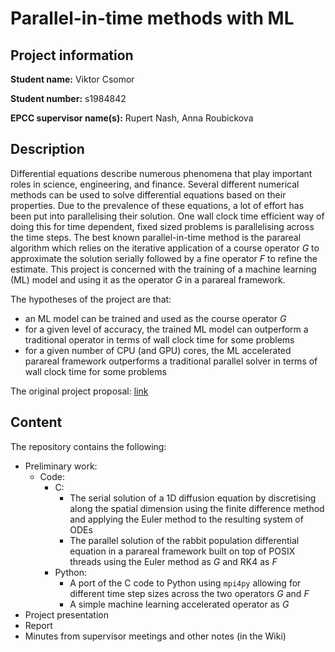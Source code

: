 # Parallel-in-time methods with ML

## Project information

**Student name:** Viktor Csomor

**Student number:** s1984842

**EPCC supervisor name(s):** Rupert Nash, Anna Roubickova

## Description

Differential equations describe numerous phenomena that play important roles in science, engineering, and finance. Several different numerical methods can be used to solve differential equations based on their properties. Due to the prevalence of these equations, a lot of effort has been put into parallelising their solution. One wall clock time efficient way of doing this for time dependent, fixed sized problems is parallelising across the time steps. The best known parallel-in-time method is the parareal algorithm which relies on the iterative application of a course operator _G_ to approximate the solution serially followed by a fine operator _F_ to refine the estimate. This project is concerned with the training of a machine learning (ML) model and using it as the operator _G_ in a parareal framework.

The hypotheses of the project are that:
* an ML model can be trained and used as the course operator _G_
* for a given level of accuracy, the trained ML model can outperform a traditional operator in terms of wall clock time for some problems
* for a given number of CPU (and GPU) cores, the ML accelerated parareal framework outperforms a traditional parallel solver in terms of wall clock time for some problems

The original project proposal: [link](https://www.wiki.ed.ac.uk/pages/viewpage.action?spaceKey=hpcdis&title=Parallel-in-time+methods+with+ML)

## Content

The repository contains the following:

* Preliminary work:
    * Code:
        * C:
            * The serial solution of a 1D diffusion equation by discretising along the spatial dimension using the finite difference method and applying the Euler method to the resulting system of ODEs
            * The parallel solution of the rabbit population differential equation in a parareal framework built on top of POSIX threads using the Euler method as _G_ and RK4 as _F_
        * Python:
            * A port of the C code to Python using `mpi4py` allowing for different time step sizes across the two operators _G_ and _F_
            * A simple machine learning accelerated operator as _G_
* Project presentation
* Report
* Minutes from supervisor meetings and other notes (in the Wiki)
